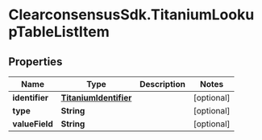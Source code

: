 # ClearconsensusSdk.TitaniumLookupTableListItem

## Properties

Name | Type | Description | Notes
------------ | ------------- | ------------- | -------------
**identifier** | [**TitaniumIdentifier**](TitaniumIdentifier.md) |  | [optional] 
**type** | **String** |  | [optional] 
**valueField** | **String** |  | [optional] 



